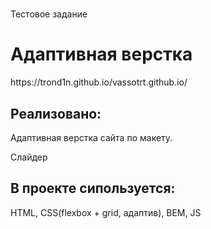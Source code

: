 # 
Тестовое задание 
<h1>Адаптивная верстка </h1>
https://trond1n.github.io/vassotrt.github.io/
<h2>Реализовано:</h2>
<p>Адаптивная верстка сайта по макету.</p>
<p>Слайдер</p>

<h2>В проекте сипользуется:</h2>
<p>HTML, CSS(flexbox + grid, адаптив), BEM, JS</p>
